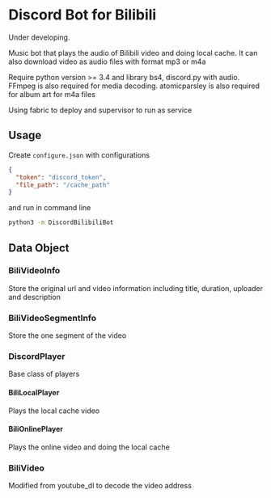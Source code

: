 # Discord Bot for Bilibili

Under developing.

Music bot that plays the audio of Bilibili video and doing local cache.
It can also download video as audio files with format mp3 or m4a

Require python version >= 3.4 and library bs4, discord.py with audio.
FFmpeg is also required for media decoding.
atomicparsley is also required for album art for m4a files

Using fabric to deploy and supervisor to run as service

## Usage

Create `configure.json` with configurations

``` json
{
  "token": "discord_token",
  "file_path": "/cache_path"
}
```

and run in command line

``` bash
python3 -m DiscordBilibiliBot
```

## Data Object

### BiliVideoInfo

Store the original url and video information including title, duration, uploader and description

### BiliVideoSegmentInfo

Store the one segment of the video

### DiscordPlayer

Base class of players

#### BiliLocalPlayer

Plays the local cache video

#### BiliOnlinePlayer

Plays the online video and doing the local cache

### BiliVideo

Modified from youtube_dl to decode the video address
